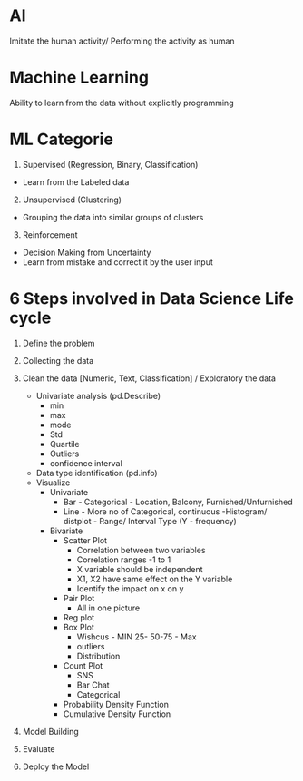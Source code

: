 # AI
Imitate the human activity/ Performing the activity as human 
# Machine Learning
Ability to learn from the data without explicitly programming

# ML Categorie
	
1. Supervised (Regression, Binary, Classification)
- Learn from the Labeled data 
2. Unsupervised (Clustering)
- Grouping the data into  similar groups of clusters
3. Reinforcement 
-  Decision Making from Uncertainty 
- Learn from mistake and correct it by the user input

# 6 Steps involved in Data Science Life cycle

1. Define the problem
2. Collecting the data
3. Clean the data [Numeric, Text, Classification] /  Exploratory the data 

	-  Univariate analysis (pd.Describe)
		- min
		- max
		- mode
		- Std
		- Quartile
		- Outliers 
		- confidence interval
	- Data type identification (pd.info)
	-  Visualize
		- Univariate
			- Bar - Categorical - Location, Balcony, Furnished/Unfurnished
			- Line - More no of Categorical,  continuous 
			-Histogram/ distplot - Range/ Interval Type (Y - frequency)
		- Bivariate
			- Scatter Plot  
				- Correlation between two variables
				- Correlation ranges -1 to 1
				- X variable should be independent 
				- X1, X2 have same effect on the Y variable
				- Identify the impact on x on y
			- Pair Plot
				- All in one picture
			- Reg plot
			- Box Plot
				- Wishcus - MIN 25- 50-75 - Max
				- outliers
				- Distribution
			- Count Plot
				- SNS
				- Bar Chat
				- Categorical
			- Probability Density Function
			- Cumulative Density Function
			
4. Model Building
5. Evaluate 
6. Deploy the Model

